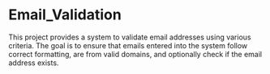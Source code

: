# Email_Validation
This project provides a system to validate email addresses using various criteria. The goal is to ensure that emails entered into the system follow correct formatting, are from valid domains, and optionally check if the email address exists.
